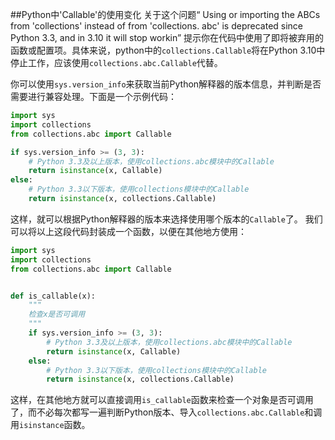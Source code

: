 ##Python中'Callable'的使用变化
关于这个问题“ Using or importing the ABCs from 'collections' instead of from 'collections. abc' is deprecated since Python 3.3, and in 3.10 it will stop workin”
提示你在代码中使用了即将被弃用的函数或配置项。具体来说，python中的`collections.Callable`将在Python 3.10中停止工作，应该使用`collections.abc.Callable`代替。

你可以使用`sys.version_info`来获取当前Python解释器的版本信息，并判断是否需要进行兼容处理。下面是一个示例代码：

```python
import sys
import collections
from collections.abc import Callable

if sys.version_info >= (3, 3):
    # Python 3.3及以上版本，使用collections.abc模块中的Callable
    return isinstance(x, Callable)
else:
    # Python 3.3以下版本，使用collections模块中的Callable
    return isinstance(x, collections.Callable)

```

这样，就可以根据Python解释器的版本来选择使用哪个版本的`Callable`了。
我们可以将以上这段代码封装成一个函数，以便在其他地方使用：

```python
import sys
import collections
from collections.abc import Callable


def is_callable(x):
    """
    检查x是否可调用
    """
    if sys.version_info >= (3, 3):
        # Python 3.3及以上版本，使用collections.abc模块中的Callable
        return isinstance(x, Callable)
    else:
        # Python 3.3以下版本，使用collections模块中的Callable
        return isinstance(x, collections.Callable)

```

这样，在其他地方就可以直接调用`is_callable`函数来检查一个对象是否可调用了，而不必每次都写一遍判断Python版本、导入`collections.abc.Callable`和调用`isinstance`函数。
